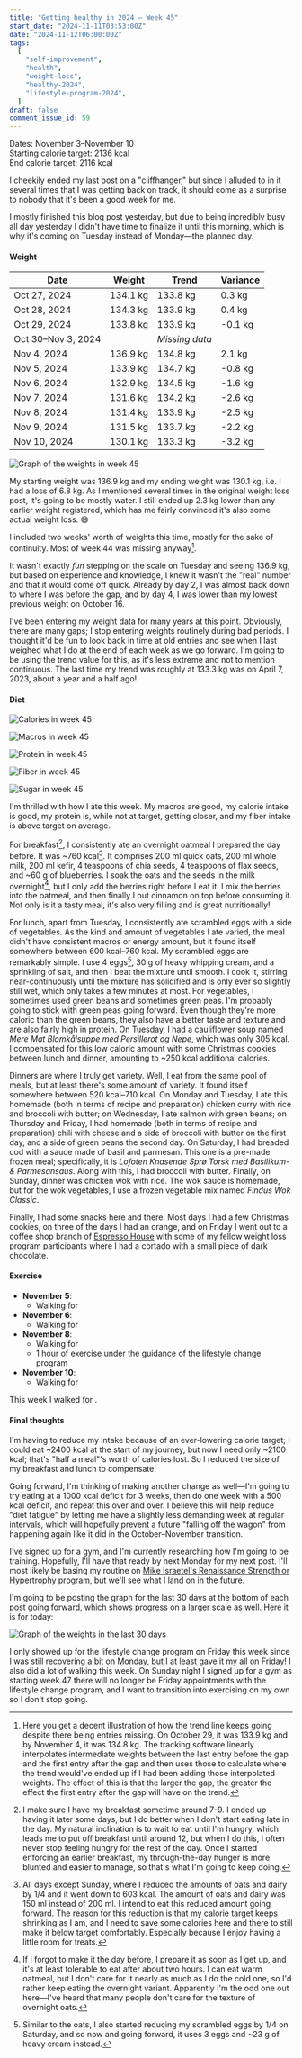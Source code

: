 ```yaml
---
title: "Getting healthy in 2024 — Week 45"
start_date: "2024-11-11T03:53:00Z"
date: "2024-11-12T06:00:00Z"
tags:
  [
    "self-improvement",
    "health",
    "weight-loss",
    "healthy-2024",
    "lifestyle-program-2024",
  ]
draft: false
comment_issue_id: 59
---
```


Dates: November 3–November 10  
Starting calorie target: <Measurement>2136 kcal</Measurement>  
End calorie target: <Measurement>2116 kcal</Measurement>

I cheekily ended my last post on a "cliffhanger," but since I alluded to in it several times that I was getting back on track, it should come as a surprise to nobody that it's been a good week for me.

I mostly finished this blog post yesterday, but due to being incredibly busy all day yesterday I didn't have time to finalize it until this morning, which is why it's coming on Tuesday instead of Monday—the planned day.

#### Weight

| Date               | Weight                              | Trend                               | Variance                           |
| ------------------ | ----------------------------------- | ----------------------------------- | ---------------------------------- |
| Oct 27, 2024       | <Measurement>134.1 kg</Measurement> | <Measurement>133.8 kg</Measurement> | <Measurement>0.3 kg</Measurement>  |
| Oct 28, 2024       | <Measurement>134.3 kg</Measurement> | <Measurement>133.9 kg</Measurement> | <Measurement>0.4 kg</Measurement>  |
| Oct 29, 2024       | <Measurement>133.8 kg</Measurement> | <Measurement>133.9 kg</Measurement> | <Measurement>-0.1 kg</Measurement> |
| Oct 30–Nov 3, 2024 |                                     | _Missing data_                      |                                    |
| Nov 4, 2024        | <Measurement>136.9 kg</Measurement> | <Measurement>134.8 kg</Measurement> | <Measurement>2.1 kg</Measurement>  |
| Nov 5, 2024        | <Measurement>133.9 kg</Measurement> | <Measurement>134.7 kg</Measurement> | <Measurement>-0.8 kg</Measurement> |
| Nov 6, 2024        | <Measurement>132.9 kg</Measurement> | <Measurement>134.5 kg</Measurement> | <Measurement>-1.6 kg</Measurement> |
| Nov 7, 2024        | <Measurement>131.6 kg</Measurement> | <Measurement>134.2 kg</Measurement> | <Measurement>-2.6 kg</Measurement> |
| Nov 8, 2024        | <Measurement>131.4 kg</Measurement> | <Measurement>133.9 kg</Measurement> | <Measurement>-2.5 kg</Measurement> |
| Nov 9, 2024        | <Measurement>131.5 kg</Measurement> | <Measurement>133.7 kg</Measurement> | <Measurement>-2.2 kg</Measurement> |
| Nov 10, 2024       | <Measurement>130.1 kg</Measurement> | <Measurement>133.3 kg</Measurement> | <Measurement>-3.2 kg</Measurement> |

![Graph of the weights in week 45](weight.png "Graph of the weights in week 45")

My starting weight was <Measurement>136.9 kg</Measurement> and my ending weight was <Measurement>130.1 kg</Measurement>, i.e. I had a loss of <Measurement>6.8 kg</Measurement>. As I mentioned several times in the original weight loss post, it's going to be mostly water. I still ended up <Measurement>2.3 kg</Measurement> lower than any earlier weight registered, which has me fairly convinced it's also some actual weight loss. 😄

I included two weeks' worth of weights this time, mostly for the sake of continuity. Most of week 44 was missing anyway[^trend-interpolation].

It wasn't exactly _fun_ stepping on the scale on Tuesday and seeing <Measurement>136.9 kg</Measurement>, but based on experience and knowledge, I knew it wasn't the "real" number and that it would come off quick. Already by day 2, I was almost back down to where I was before the gap, and by day 4, I was lower than my lowest previous weight on October 16.

I've been entering my weight data for many years at this point. Obviously, there are many gaps; I stop entering weights routinely during bad periods. I thought it'd be fun to look back in time at old entries and see when I last weighed what I do at the end of each week as we go forward. I'm going to be using the trend value for this, as it's less extreme and not to mention continuous. The last time my trend was roughly at <Measurement>133.3 kg</Measurement> was on April 7, 2023, about a year and a half ago!

#### Diet

![Calories in week 45](diet_calories.png "Calories in week 45")

![Macros in week 45](diet_macros.png "Macros in week 45")

![Protein in week 45](diet_protein.png "Protein in week 45")

![Fiber in week 45](diet_fiber.png "Fiber in week 45")

![Sugar in week 45](diet_sugar.png "Sugar in week 45")

I'm thrilled with how I ate this week. My macros are good, my calorie intake is good, my protein is, while not at target, getting closer, and my fiber intake is above target on average.

For breakfast[^breakfast-timing], I consistently ate an overnight oatmeal I prepared the day before. It was ~<Measurement>760 kcal</Measurement>[^reduced-oats]. It comprises <Measurement>200 ml</Measurement> quick oats, <Measurement>200 ml</Measurement> whole milk, <Measurement>200 ml</Measurement> kefir, 4 teaspoons of chia seeds, 4 teaspoons of flax seeds, and ~<Measurement>60 g</Measurement> of blueberries. I soak the oats and the seeds in the milk overnight[^forgot-oats], but I only add the berries right before I eat it. I mix the berries into the oatmeal, and then finally I put cinnamon on top before consuming it. Not only is it a tasty meal, it's also very filling and is great nutritionally!

For lunch, apart from Tuesday, I consistently ate scrambled eggs with a side of vegetables. As the kind and amount of vegetables I ate varied, the meal didn't have consistent macros or energy amount, but it found itself somewhere between <Measurement>600 kcal</Measurement>–<Measurement>760 kcal</Measurement>. My scrambled eggs are remarkably simple. I use 4 eggs[^reduced-eggs], <Measurement>30 g</Measurement> of heavy whipping cream, and a sprinkling of salt, and then I beat the mixture until smooth. I cook it, stirring near-continuously until the mixture has solidified and is only ever so slightly still wet, which only takes a few minutes at most. For vegetables, I sometimes used green beans and sometimes green peas. I'm probably going to stick with green peas going forward. Even though they're more caloric than the green beans, they also have a better taste and texture and are also fairly high in protein. On Tuesday, I had a cauliflower soup named _Mere Mat Blomkålsuppe med Persillerot og Nepe_, which was only <Measurement>305 kcal</Measurement>. I compensated for this low caloric amount with some Christmas cookies between lunch and dinner, amounting to ~<Measurement>250 kcal</Measurement> additional calories.

Dinners are where I truly get variety. Well, I eat from the same pool of meals, but at least there's some amount of variety. It found itself somewhere between <Measurement>520 kcal</Measurement>–<Measurement>710 kcal</Measurement>. On Monday and Tuesday, I ate this homemade (both in terms of recipe and preparation) chicken curry with rice and broccoli with butter; on Wednesday, I ate salmon with green beans; on Thursday and Friday, I had homemade (both in terms of recipe and preparation) chili with cheese and a side of broccoli with butter on the first day, and a side of green beans the second day. On Saturday, I had breaded cod with a sauce made of basil and parmesan. This one is a pre-made frozen meal; specifically, it is _Lofoten Knasende Sprø Torsk med Basilikum- & Parmesansaus_. Along with this, I had broccoli with butter. Finally, on Sunday, dinner was chicken wok with rice. The wok sauce is homemade, but for the wok vegetables, I use a frozen vegetable mix named _Findus Wok Classic_.

Finally, I had some snacks here and there. Most days I had a few Christmas cookies, on three of the days I had an orange, and on Friday I went out to a coffee shop branch of [Espresso House](https://espressohouse.com/en) with some of my fellow weight loss program participants where I had a cortado with a small piece of dark chocolate.

#### Exercise

- **November 5**:
  - Walking for <Walk hours={1} minutes={8} distance={4.4} />
- **November 6**:
  - Walking for <Walk hours={1} minutes={44} distance={7.7} />
- **November 8**:
  - Walking for <Walk minutes={51} distance={3.7} />
  - 1 hour of exercise under the guidance of the lifestyle change program
- **November 10**:
  - Walking for <Walk hours={1} minutes={50} distance={6.7} />

This week I walked for <Walk hours={3} minutes={8+44+51+50} distance={4.4+7.7+3.7+6.7} />.

#### Final thoughts

I'm having to reduce my intake because of an ever-lowering calorie target; I could eat ~<Measurement>2400 kcal</Measurement> at the start of my journey, but now I need only ~<Measurement>2100 kcal</Measurement>; that's "half a meal"'s worth of calories lost. So I reduced the size of my breakfast and lunch to compensate.

Going forward, I'm thinking of making another change as well—I'm going to try eating at a <Measurement>1000 kcal</Measurement> deficit for 3 weeks, then do one week with a <Measurement>500 kcal</Measurement> deficit, and repeat this over and over. I believe this will help reduce "diet fatigue" by letting me have a slightly less demanding week at regular intervals, which will hopefully prevent a future "falling off the wagon" from happening again like it did in the October–November transition.

I've signed up for a gym, and I'm currently researching how I'm going to be training. Hopefully, I'll have that ready by next Monday for my next post. I'll most likely be basing my routine on [Mike Israetel's Renaissance Strength or Hypertrophy program](https://rpstrength.com/), but we'll see what I land on in the future.

I'm going to be posting the graph for the last 30 days at the bottom of each post going forward, which shows progress on a larger scale as well. Here it is for today:

![Graph of the weights in the last 30 days](weight30.png "Graph of the weights in the last 30 days")

I only showed up for the lifestyle change program on Friday this week since I was still recovering a bit on Monday, but I at least gave it my all on Friday! I also did a lot of walking this week. On Sunday night I signed up for a gym as starting week 47 there will no longer be Friday appointments with the lifestyle change program, and I want to transition into exercising on my own so I don't stop going.

[^trend-interpolation]: Here you get a decent illustration of how the trend line keeps going despite there being entries missing. On October 29, it was <Measurement>133.9 kg</Measurement> and by November 4, it was <Measurement>134.8 kg</Measurement>. The tracking software linearly interpolates intermediate weights between the last entry before the gap and the first entry after the gap and then uses those to calculate where the trend would've ended up if I had been adding those interpolated weights. The effect of this is that the larger the gap, the greater the effect the first entry after the gap will have on the trend.

[^breakfast-timing]: I make sure I have my breakfast sometime around 7-9. I ended up having it later some days, but I do better when I don't start eating late in the day. My natural inclination is to wait to eat until I'm hungry, which leads me to put off breakfast until around 12, but when I do this, I often never stop feeling hungry for the rest of the day. Once I started enforcing an earlier breakfast, my through-the-day hunger is more blunted and easier to manage, so that's what I'm going to keep doing.

[^reduced-oats]: All days except Sunday, where I reduced the amounts of oats and dairy by 1/4 and it went down to <Measurement>603 kcal</Measurement>. The amount of oats and dairy was <Measurement>150 ml</Measurement> instead of <Measurement>200 ml</Measurement>. I intend to eat this reduced amount going forward. The reason for this reduction is that my calorie target keeps shrinking as I am, and I need to save some calories here and there to still make it below target comfortably. Especially because I enjoy having a little room for treats.

[^forgot-oats]: If I forgot to make it the day before, I prepare it as soon as I get up, and it's at least tolerable to eat after about two hours. I can eat warm oatmeal, but I don't care for it nearly as much as I do the cold one, so I'd rather keep eating the overnight variant. Apparently I'm the odd one out here—I've heard that many people don't care for the texture of overnight oats.

[^reduced-eggs]: Similar to the oats, I also started reducing my scrambled eggs by 1/4 on Saturday, and so now and going forward, it uses 3 eggs and ~<Measurement>23 g</Measurement> of heavy cream instead.
